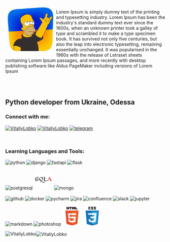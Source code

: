 <img src="header.png" align="left" width="160px"/>

Lorem Ipsum is simply dummy text of the printing and typesetting industry. Lorem Ipsum has been the industry's standard dummy text ever since the 1600s, when an unknown printer took a galley of type and scrambled it to make a type specimen book. It has survived not only five centuries, but also the leap into electronic typesetting, remaining essentially unchanged. It was popularised in the 1960s with the release of Letraset sheets containing Lorem Ipsum passages, and more recently with desktop publishing software like Aldus PageMaker including versions of Lorem Ipsum

<br clear="left"/>   


</br>

<h2 align="left">Python developer from Ukraine, Odessa </h2>

<h3 align="left">Connect with me:</h3>
<p align="left">
<a href="https://github.com/VitaliyLobko" target="blank"><img align="center" src="https://github.com/fluidicon.png" alt="VitaliyLobko" height="30" width="30" /></a>
<a href="https://www.linkedin.com/in/vitaliy-lobko-3541a74a/" target="blank"><img align="center" src="https://raw.githubusercontent.com/rahuldkjain/github-profile-readme-generator/master/src/images/icons/Social/linked-in-alt.svg" alt="VitaliyLobko" height="30" width="40" /></a>
<a href="https://t.me/MrLakin" target="blank"><img align="center" src="https://upload.wikimedia.org/wikipedia/commons/thumb/8/83/Telegram_2019_Logo.svg/768px-Telegram_2019_Logo.svg.png?20220331104809" alt="telegram" height="30" width="30" /></a>

</p>

</br>

<h3 align="left">Learning Languages and Tools:</h3>

<p align="left">
<div>
<img src="https://cdn.jsdelivr.net/gh/devicons/devicon/icons/python/python-original-wordmark.svg" alt="python" width="60"/> 
<img src="https://cdn.jsdelivr.net/gh/devicons/devicon/icons/django/django-plain-wordmark.svg" alt="django" width="60"/>
<img src="https://cdn.jsdelivr.net/gh/devicons/devicon/icons/fastapi/fastapi-original-wordmark.svg" alt="fastapi" width="60" />
<img src="https://cdn.jsdelivr.net/gh/devicons/devicon/icons/flask/flask-original-wordmark.svg" alt="flask" width="60" />
</div>
</br>
<div>
<img src="https://cdn.jsdelivr.net/gh/devicons/devicon/icons/postgresql/postgresql-original-wordmark.svg" alt="postgresql" width="60" />
<img src="https://github.com/devicons/devicon/blob/v2.15.1/icons/sqlalchemy/sqlalchemy-original.svg" alt="sqlalchemy" width="60" />
<img src="https://cdn.jsdelivr.net/gh/devicons/devicon/icons/mongodb/mongodb-original-wordmark.svg" alt="mongo" width="60" />
</div>
</br>                                                                                                                                  
<div>
<img src="https://cdn.jsdelivr.net/gh/devicons/devicon/icons/github/github-original-wordmark.svg" alt="github" width="60" />
<img src="https://cdn.jsdelivr.net/gh/devicons/devicon/icons/docker/docker-original-wordmark.svg" alt="docker" width=60" />
<img src="https://cdn.jsdelivr.net/gh/devicons/devicon/icons/pycharm/pycharm-original.svg" alt="pycharm" width="60" />
<img src="https://cdn.jsdelivr.net/gh/devicons/devicon/icons/jira/jira-original-wordmark.svg" alt="jira" width="60" />
<img src="https://cdn.jsdelivr.net/gh/devicons/devicon/icons/confluence/confluence-original-wordmark.svg" alt="confluence" width="60" />
<img src="https://cdn.jsdelivr.net/gh/devicons/devicon/icons/slack/slack-original.svg" alt="slack" width="60" />                                    
<img src="https://cdn.jsdelivr.net/gh/devicons/devicon/icons/jupyter/jupyter-original-wordmark.svg" alt="jupyter" width="60" />  
</div>                  
</br>
<div>
<img src="https://cdn.jsdelivr.net/gh/devicons/devicon/icons/markdown/markdown-original.svg" alt="markdown" width="60"/>
<img src="https://cdn.jsdelivr.net/gh/devicons/devicon/icons/photoshop/photoshop-line.svg" alt="photoshop" width="60" /> 
<img src="https://raw.githubusercontent.com/devicons/devicon/master/icons/html5/html5-original-wordmark.svg" alt="html5" width="60" />  
<img src="https://raw.githubusercontent.com/devicons/devicon/master/icons/css3/css3-original-wordmark.svg" alt="css3" width="60"/>
</div>                                                                                                                                            
</p> 

<p><img align="left" src="https://github-readme-stats.vercel.app/api/top-langs?username=VitaliyLobko&show_icons=true&theme=dracula&locale=en&layout=compact" alt="VitaliyLobko" height="160" /></p>

<p><img align="center" src="https://github-readme-stats.vercel.app/api?username=VitaliyLobko&show_icons=true&theme=dracula&locale=en&hide_border=true" alt="VitaliyLobko" height="160"/></p>
